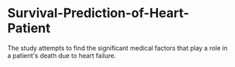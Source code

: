# Survival-Prediction-of-Heart-Patient
The study attempts to find the significant medical factors that play a role in a patient's death due to heart failure. 
